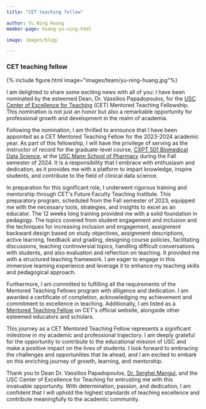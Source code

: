 ```yaml
---
title: "CET teaching fellow"

author: Yu Ning Huang
member-page: huang-yu-ning.html

image: images/blog/

---
```

### CET teaching fellow

{% include figure.html image="images/team/yu-ning-huang.jpg"%}

I am delighted to share some exciting news with all of you: I have been nominated by the esteemed Dean, Dr. Vassilios Papadopoulos, for the [USC Center of Excellence for Teaching](https://cet.usc.edu/) (CET) Mentored Teaching Fellowship. This nomination is not just an honor but also a remarkable opportunity for professional growth and development in the realm of academia.

Following the nomination, I am thrilled to announce that I have been appointed as a CET Mentored Teaching Fellow for the 2023-2024 academic year. As part of this fellowship, I will have the privilege of serving as the instructor of record for the graduate-level course, [CXPT 501 Biomedical Data Science](https://catalogue.usc.edu/preview_course_nopop.php?catoid=18&coid=289414), at the [USC Mann School of Pharmacy](https://mann.usc.edu/) during the Fall semester of 2024. It is a responsibility that I embrace with enthusiasm and dedication, as it provides me with a platform to impart knowledge, inspire students, and contribute to the field of clinical data science.

In preparation for this significant role, I underwent rigorous training and mentorship through CET's Future Faculty Teaching Institute. This preparatory program, scheduled from the Fall semester of 2023, equipped me with the necessary tools, strategies, and insights to excel as an educator. The 12 weeks long training provided me with a solid foundation in pedagogy. The topics covered from student engagement and inclusion and the techniques for increasing inclusion and engagement, assignment backward design based on study objectives, assignment descriptions, active learning, feedback and grading, designing course policies, facilitating discussions, teaching controversial topics, handling difficult conversations with students, and also evaluation and reflection on teaching. It provided me with a structured teaching framework. I am eager to engage in this immersive learning experience and leverage it to enhance my teaching skills and pedagogical approach.

Furthermore, I am committed to fulfilling all the requirements of the Mentored Teaching Fellows program with diligence and dedication. I am awarded a certificate of completion, acknowledging my achievement and commitment to excellence in teaching. Additionally, I am listed as a [Mentored Teaching Fellow](https://cet.usc.edu/mentored-teaching-fellows/) on CET's official website, alongside other esteemed educators and scholars.

This journey as a CET Mentored Teaching Fellow represents a significant milestone in my academic and professional trajectory. I am deeply grateful for the opportunity to contribute to the educational mission of USC and make a positive impact on the lives of students. I look forward to embracing the challenges and opportunities that lie ahead, and I am excited to embark on this enriching journey of growth, learning, and mentorship.

Thank you to Dean Dr. Vassilios Papadopoulos, [Dr. Serghei Mangul](https://mangul-lab-usc.github.io/members/serghei-mangul.html), and the USC Center of Excellence for Teaching for entrusting me with this invaluable opportunity. With determination, passion, and dedication, I am confident that I will uphold the highest standards of teaching excellence and contribute meaningfully to the academic community.
